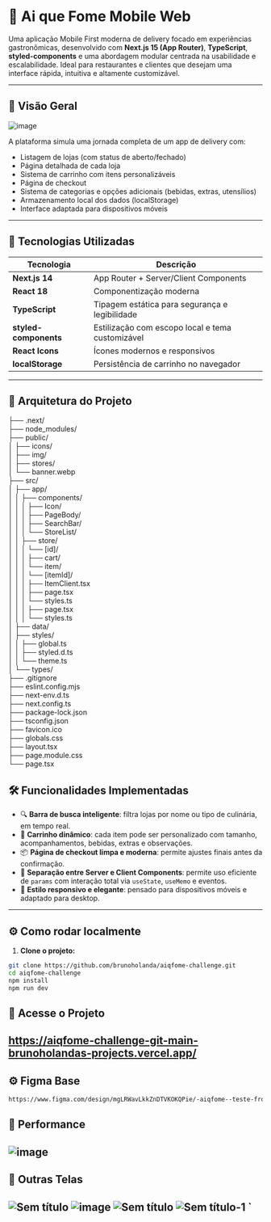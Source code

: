 # 🍱 Ai que Fome Mobile Web

Uma aplicação Mobile First moderna de delivery focado em experiências gastronômicas, desenvolvido com **Next.js 15 (App Router)**, **TypeScript**, **styled-components** e uma abordagem modular centrada na usabilidade e escalabilidade. Ideal para restaurantes e clientes que desejam uma interface rápida, intuitiva e altamente customizável.

---

## 📸 Visão Geral

![image](https://github.com/user-attachments/assets/dfea4ac1-7fe1-41b1-9a5b-1a5125fbdcf0)

A plataforma simula uma jornada completa de um app de delivery com:

- Listagem de lojas (com status de aberto/fechado)
- Página detalhada de cada loja
- Sistema de carrinho com itens personalizáveis
- Página de checkout
- Sistema de categorias e opções adicionais (bebidas, extras, utensílios)
- Armazenamento local dos dados (localStorage)
- Interface adaptada para dispositivos móveis

---

## 🚀 Tecnologias Utilizadas

| Tecnologia         | Descrição                                    |
|--------------------|----------------------------------------------|
| **Next.js 14**     | App Router + Server/Client Components        |
| **React 18**       | Componentização moderna                      |
| **TypeScript**     | Tipagem estática para segurança e legibilidade |
| **styled-components** | Estilização com escopo local e tema customizável |
| **React Icons**    | Ícones modernos e responsivos                |
| **localStorage**   | Persistência de carrinho no navegador        |

---

## 🧩 Arquitetura do Projeto

├── .next/</br>
├── node_modules/</br>
├── public/</br>
│   ├── icons/</br>
│   ├── img/</br>
│   ├── stores/</br>
│   └── banner.webp</br>
├── src/</br>
│   ├── app/</br>
│   │   ├── components/</br>
│   │   │   ├── Icon/</br>
│   │   │   ├── PageBody/</br>
│   │   │   ├── SearchBar/</br>
│   │   │   └── StoreList/</br>
│   │   ├── store/</br>
│   │   │   └── [id]/</br>
│   │   │       ├── cart/</br>
│   │   │       └── item/</br>
│   │   │           └── [itemId]/</br>
│   │   │               ├── ItemClient.tsx</br>
│   │   │               ├── page.tsx</br>
│   │   │               └── styles.ts</br>
│   │   │       ├── page.tsx</br>
│   │   │       └── styles.ts</br>
│   ├── data/</br>
│   ├── styles/</br>
│   │   ├── global.ts</br>
│   │   ├── styled.d.ts</br>
│   │   └── theme.ts</br>
│   └── types/</br>
├── .gitignore</br>
├── eslint.config.mjs</br>
├── next-env.d.ts</br>
├── next.config.ts</br>
├── package-lock.json</br>
├── tsconfig.json</br>
├── favicon.ico</br>
├── globals.css</br>
├── layout.tsx</br>
├── page.module.css</br>
└── page.tsx</br>


## 🛠️ Funcionalidades Implementadas

- 🔍 **Barra de busca inteligente**: filtra lojas por nome ou tipo de culinária, em tempo real.
- 🛒 **Carrinho dinâmico**: cada item pode ser personalizado com tamanho, acompanhamentos, bebidas, extras e observações.
- 📦 **Página de checkout limpa e moderna**: permite ajustes finais antes da confirmação.
- 🧠 **Separação entre Server e Client Components**: permite uso eficiente de `params` com interação total via `useState`, `useMemo` e eventos.
- 🎨 **Estilo responsivo e elegante**: pensado para dispositivos móveis e adaptado para desktop.

---

## ⚙️ Como rodar localmente

1. **Clone o projeto:**

```bash
git clone https://github.com/brunoholanda/aiqfome-challenge.git
cd aiqfome-challenge
npm install
npm run dev
```

## 🚀 Acesse o Projeto 
https://aiqfome-challenge-git-main-brunoholandas-projects.vercel.app/
---

## ⚙️ Figma Base
```bash
https://www.figma.com/design/mgLRWavLkkZnDTVKOKQPie/-aiqfome--teste-front-end---MOBILE?node-id=2455-3699&t=WO8Ru3y3gTb7ADZE-0
```
## 🚀 Performance
![image](https://github.com/user-attachments/assets/3e546edb-0c93-43b7-8d65-f8f86a8c7630)
---

## 📸 Outras Telas
![Sem título](https://github.com/user-attachments/assets/6c010400-cd4a-4822-a864-3ca85a5ce387)
![image](https://github.com/user-attachments/assets/c547b8ec-a8ac-4743-962f-c1370f59d784)
![Sem título](https://github.com/user-attachments/assets/55658126-65b2-446e-8003-86fbe0dbdd45)
![Sem título-1](https://github.com/user-attachments/assets/e7cbf3ee-524d-41f0-84dd-edaa4ed1fc38)
`
---
